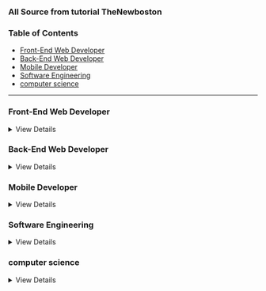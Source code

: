 ### All Source from tutorial TheNewboston

### Table of Contents

* [Front-End Web Developer](#Front-End-Web-Developer)
* [Back-End Web Developer](#Back-End-Web-Developer)
* [Mobile Developer](#Mobile-Developer)
* [Software Engineering](#Software-Engineering)
* [computer science](#computer-science)

-----

### Front-End Web Developer

<details>
  <summary>View Details</summary> 
  
  
01. XHTML and CSS = http://tiny.cc/bgiwez
   
  
</details>

### Back-End Web Developer

<details>
  <summary>View Details</summary> 
   
   
  
</details>

### Mobile Developer 

<details>
  <summary>View Details</summary> 
</details>

### Software Engineering

<details>
  <summary>View Details</summary> 
</details>

### computer science

<details>
  <summary>View Details</summary> 
</details>